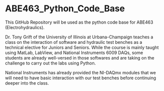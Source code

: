 # ABE463_Python_Code_Base
This GitHub Repository will be used as the python code base for ABE463 (Electrohydraulics).

Dr. Tony Grift of the University of Illinois at Urbana-Champaign teaches a class on the interaction of software and hydraulic test benches as a technical elective for Juniors and Seniors. While the course is mainly taught using MatLab, LabView, and National Instruments 6009 DAQs, some students are already well-versed in those softwares and are taking on the challenge to carry out the labs using Python.

National Instruments has already provided the NI-DAQmx modules that we will need to have basic interaction with our test benches before continuing deeper into the class.
